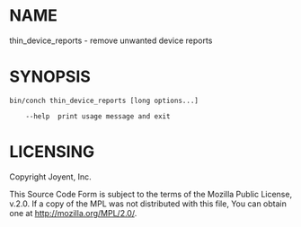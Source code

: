 # NAME

thin\_device\_reports - remove unwanted device reports

# SYNOPSIS

```
bin/conch thin_device_reports [long options...]

    --help  print usage message and exit
```

# LICENSING

Copyright Joyent, Inc.

This Source Code Form is subject to the terms of the Mozilla Public License,
v.2.0. If a copy of the MPL was not distributed with this file, You can obtain
one at http://mozilla.org/MPL/2.0/.
